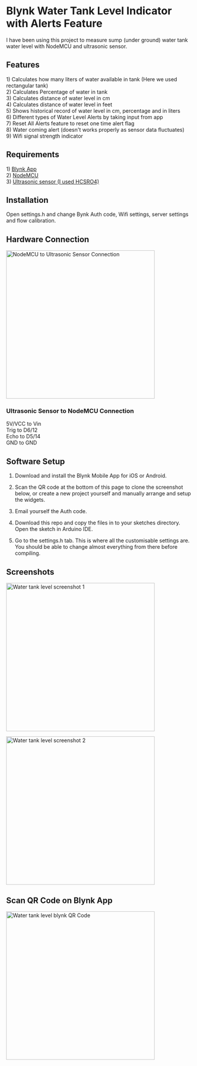 # Blynk Water Tank Level Indicator with Alerts Feature
I have been using this project to measure sump (under ground) water tank water level with NodeMCU and ultrasonic sensor. 

<h2> Features</h2>
1) Calculates how many liters of water available in tank (Here we used rectangular tank)<br>
2) Calculates Percentage of water in tank<br>
3) Calculates distance of water level in cm<br>
4) Calculates distance of water level in feet<br>
5) Shows historical record of water level in cm, percentage and in liters<br>
6) Different types of Water Level Alerts by taking input from app<br>
7) Reset All Alerts feature to reset one time alert flag <br>
8) Water coming alert (doesn't works properly as sensor data fluctuates)<br>
9) Wifi signal strength indicator<br>

<h2>Requirements</h2>
1) <a href="https://play.google.com/store/apps/details?id=cc.blynk" target="_blank">Blynk App</a> <br>
2) <a href="http://s.click.aliexpress.com/e/nlefJ4PI" target="_blank">NodeMCU</a> <br>
3) <a href="http://s.click.aliexpress.com/e/e6xt0wEy" target="_blank">Ultrasonic sensor (I used HCSRO4)</a><br>
<h2> Installation </h2>
Open settings.h and change Bynk Auth code, Wifi settings, server settings and flow calibration.

<h2>Hardware Connection </h2>
<img src="/images/nodemcu-to-ultrasonic-sensor-connection.png" width="400" height=" " alt="NodeMCU to Ultrasonic Sensor Connection" title="NodeMCU to Ultrasonic Sensor Connection">

<h3>Ultrasonic Sensor to NodeMCU Connection</h3>

5V/VCC to Vin<br>
Trig to D6/12<br>
Echo to D5/14<br>
GND  to GND<br>

<h2>Software Setup </h2>

1) Download and install the Blynk Mobile App for iOS or Android.<br>

2) Scan the QR code at the bottom of this page to clone the screenshot below, or create a new project yourself and manually arrange and setup the widgets.<br>

3) Email yourself the Auth code.<br>

4) Download this repo and copy the files in to your sketches directory. Open the sketch in Arduino IDE.<br>

5) Go to the settings.h tab. This is where all the customisable settings are. You should be able to change almost everything from there before compiling.<br>

<h2>Screenshots</h2>

<img src="/images/water-tank-level-blynk-screenshot-1.png" width="400" height=" " alt="Water tank level screenshot 1" title="Water tank level screenshot 1"><br>

<img src="/images/water-tank-level-blynk-screenshot-2.png" width="400" height=" " alt="Water tank level screenshot 2" title="Water tank level screenshot 2"><br>


<h2>Scan QR Code on Blynk App</h2>

<img src="/images/blynk-water-tank-level-qr-code.png" width="400" height=" " alt="Water tank level blynk QR Code" title="Water tank level blynk QR Code"><br>
